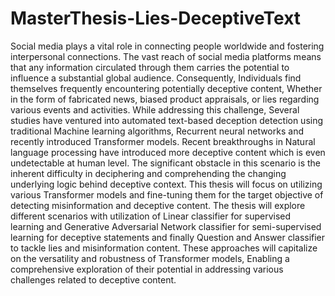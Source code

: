 # MasterThesis-Lies-DeceptiveText

Social media plays a vital role in connecting people worldwide and fostering interpersonal
connections. The vast reach of social media platforms means that any information
circulated through them carries the potential to influence a substantial global audience.
Consequently, Individuals find themselves frequently encountering potentially deceptive
content, Whether in the form of fabricated news, biased product appraisals, or lies
regarding various events and activities. While addressing this challenge, Several studies
have ventured into automated text-based deception detection using traditional Machine
learning algorithms, Recurrent neural networks and recently introduced Transformer
models.
Recent breakthroughs in Natural language processing have introduced more deceptive
content which is even undetectable at human level. The significant obstacle in
this scenario is the inherent difficulty in deciphering and comprehending the changing
underlying logic behind deceptive context. This thesis will focus on utilizing various
Transformer models and fine-tuning them for the target objective of detecting misinformation
and deceptive content. The thesis will explore different scenarios with utilization
of Linear classifier for supervised learning and Generative Adversarial Network classifier
for semi-supervised learning for deceptive statements and finally Question and
Answer classifier to tackle lies and misinformation content. These approaches will capitalize
on the versatility and robustness of Transformer models, Enabling a comprehensive
exploration of their potential in addressing various challenges related to deceptive
content.
